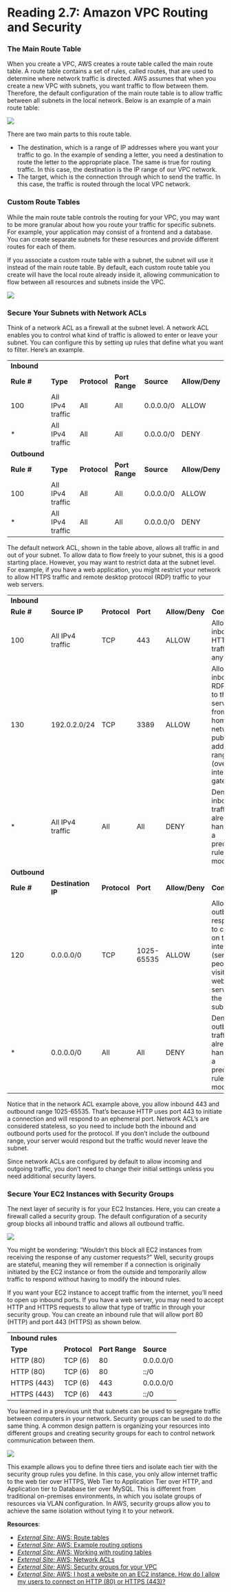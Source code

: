 # Reading 2.7: Amazon VPC Routing and Security

### The Main Route Table

When you create a VPC, AWS creates a route table called the main route table. A route table contains a set of rules, called routes, that are used to determine where network traffic is directed. AWS assumes that when you create a new VPC with subnets, you want traffic to flow between them. Therefore, the default configuration of the main route table is to allow traffic between all subnets in the local network. Below is an example of a main route table:

![](https://d3c33hcgiwev3.cloudfront.net/imageAssetProxy.v1/Kk8yNRHvSz-3ozZzTv2Qiw_8f53ed929af84411b70454496af5c0f1_image.png?expiry=1742601600000&hmac=2fuzZhDEw_Gj8fxmY8Q4P8WpgTh9nQWIl1vOTKIBj38)

There are two main parts to this route table.

-   The destination, which is a range of IP addresses where you want your traffic to go. In the example of sending a letter, you need a destination to route the letter to the appropriate place. The same is true for routing traffic. In this case, the destination is the IP range of our VPC network.
-   The target, which is the connection through which to send the traffic. In this case, the traffic is routed through the local VPC network.

### Custom Route Tables

While the main route table controls the routing for your VPC, you may want to be more granular about how you route your traffic for specific subnets. For example, your application may consist of a frontend and a database. You can create separate subnets for these resources and provide different routes for each of them.

If you associate a custom route table with a subnet, the subnet will use it instead of the main route table. By default, each custom route table you create will have the local route already inside it, allowing communication to flow between all resources and subnets inside the VPC.

![](https://d3c33hcgiwev3.cloudfront.net/imageAssetProxy.v1/lzRNbgqzQQioh0fpHy6zWg_bd8b7ce5e5514fd39b01059f416511f1_image.png?expiry=1742601600000&hmac=3EBCSnhjmaZwH08aIYEMaJBYUrd-4wP7sd6mxrcwMto)

### **Secure Your Subnets with Network ACLs**

Think of a network ACL as a firewall at the subnet level. A network ACL enables you to control what kind of traffic is allowed to enter or leave your subnet. You can configure this by setting up rules that define what you want to filter. Here’s an example.

|              |                  |              |                |            |                |
| ------------ | ---------------- | ------------ | -------------- | ---------- | -------------- |
| **Inbound**  |                  |              |                |            |                |
| **Rule #**   | **Type**         | **Protocol** | **Port Range** | **Source** | **Allow/Deny** |
| 100          | All IPv4 traffic | All          | All            | 0.0.0.0/0  | ALLOW          |
| \*           | All IPv4 traffic | All          | All            | 0.0.0.0/0  | DENY           |
| **Outbound** |                  |              |                |            |                |
| **Rule #**   | **Type**         | **Protocol** | **Port Range** | **Source** | **Allow/Deny** |
| 100          | All IPv4 traffic | All          | All            | 0.0.0.0/0  | ALLOW          |
| \*           | All IPv4 traffic | All          | All            | 0.0.0.0/0  | DENY           |

The default network ACL, shown in the table above, allows all traffic in and out of your subnet. To allow data to flow freely to your subnet, this is a good starting place. However, you may want to restrict data at the subnet level. For example, if you have a web application, you might restrict your network to allow HTTPS traffic and remote desktop protocol (RDP) traffic to your web servers.

|              |                    |              |            |                |                                                                                                                            |
| ------------ | ------------------ | ------------ | ---------- | -------------- | -------------------------------------------------------------------------------------------------------------------------- |
| **Inbound**  |                    |              |            |                |                                                                                                                            |
| **Rule #**   | **Source IP**      | **Protocol** | **Port**   | **Allow/Deny** | **Comments**                                                                                                               |
| 100          | All IPv4 traffic   | TCP          | 443        | ALLOW          | Allows inbound HTTPS traffic from anywhere                                                                                 |
| 130          | 192.0.2.0/24       | TCP          | 3389       | ALLOW          | Allows inbound RDP traffic to the web servers from your home network’s public IP address range (over the internet gateway) |
| \*           | All IPv4 traffic   | All          | All        | DENY           | Denies all inbound traffic not already handled by a preceding rule (not modifiable)                                        |
| **Outbound** |                    |              |            |                |                                                                                                                            |
| **Rule #**   | **Destination IP** | **Protocol** | **Port**   | **Allow/Deny** | **Comments**                                                                                                               |
| 120          | 0.0.0.0/0          | TCP          | 1025-65535 | ALLOW          | Allows outbound responses to clients on the internet (serving people visiting the web servers in the subnet)               |
| \*           | 0.0.0.0/0          | All          | All        | DENY           | Denies all outbound traffic not already handled by a preceding rule (not modifiable)                                       |

Notice that in the network ACL example above, you allow inbound 443 and outbound range 1025-65535. That’s because HTTP uses port 443 to initiate a connection and will respond to an ephemeral port. Network ACL’s are considered stateless, so you need to include both the inbound and outbound ports used for the protocol. If you don’t include the outbound range, your server would respond but the traffic would never leave the subnet.

Since network ACLs are configured by default to allow incoming and outgoing traffic, you don’t need to change their initial settings unless you need additional security layers.

### **Secure Your EC2 Instances with Security Groups**

The next layer of security is for your EC2 Instances. Here, you can create a firewall called a security group. The default configuration of a security group blocks all inbound traffic and allows all outbound traffic.

![](https://d3c33hcgiwev3.cloudfront.net/imageAssetProxy.v1/Ni24l5B5SoaYmp1OvF44jA_037b5dbdff6f459494c8430d391a62f1_image.png?expiry=1742601600000&hmac=L-9GefuqFNyRv_8Ab6BJ4mlVX9J202DMbhbzZ2a2rGc)

You might be wondering: “Wouldn’t this block all EC2 instances from receiving the response of any customer requests?” Well, security groups are stateful, meaning they will remember if a connection is originally initiated by the EC2 instance or from the outside and temporarily allow traffic to respond without having to modify the inbound rules.

If you want your EC2 instance to accept traffic from the internet, you’ll need to open up inbound ports. If you have a web server, you may need to accept HTTP and HTTPS requests to allow that type of traffic in through your security group. You can create an inbound rule that will allow port 80 (HTTP) and port 443 (HTTPS) as shown below.

|                   |              |                |            |
| ----------------- | ------------ | -------------- | ---------- |
| **Inbound rules** |              |                |            |
| **Type**          | **Protocol** | **Port Range** | **Source** |
| HTTP (80)         | TCP (6)      | 80             | 0.0.0.0/0  |
| HTTP (80)         | TCP (6)      | 80             | ::/0       |
| HTTPS (443)       | TCP (6)      | 443            | 0.0.0.0/0  |
| HTTPS (443)       | TCP (6)      | 443            | ::/0       |

You learned in a previous unit that subnets can be used to segregate traffic between computers in your network. Security groups can be used to do the same thing. A common design pattern is organizing your resources into different groups and creating security groups for each to control network communication between them.

![](https://d3c33hcgiwev3.cloudfront.net/imageAssetProxy.v1/n5jUZ0gkTNayc1-7y2gc9A_bdd3e36730bb4985b7ad28355241dcf1_image.png?expiry=1742601600000&hmac=MIQ90JHgy55froDEPFHJXBTJbgGrR_P_Uj6AJsRNsS4)

This example allows you to define three tiers and isolate each tier with the security group rules you define. In this case, you only allow internet traffic to the web tier over HTTPS, Web Tier to Application Tier over HTTP, and Application tier to Database tier over MySQL. This is different from traditional on-premises environments, in which you isolate groups of resources via VLAN configuration. In AWS, security groups allow you to achieve the same isolation without tying it to your network.

**Resources**:

-   [_External Site:_ AWS: Route tables](https://docs.aws.amazon.com/vpc/latest/userguide/VPC_Route_Tables.html)
-   [_External Site:_ AWS: Example routing options](https://docs.aws.amazon.com/vpc/latest/userguide/route-table-options.html)
-   [_External Site:_ AWS: Working with routing tables](https://docs.aws.amazon.com/vpc/latest/userguide/WorkWithRouteTables.html)
-   [_External Site:_ AWS: Network ACLs](https://docs.aws.amazon.com/vpc/latest/userguide/vpc-network-acls.html)
-   [_External Site:_ AWS: Security groups for your VPC](https://docs.aws.amazon.com/vpc/latest/userguide/VPC_SecurityGroups.html)
-   [_External Site:_ AWS: I host a website on an EC2 instance. How do I allow my users to connect on HTTP (80) or HTTPS (443)?](https://aws.amazon.com/premiumsupport/knowledge-center/connect-http-https-ec2/)
